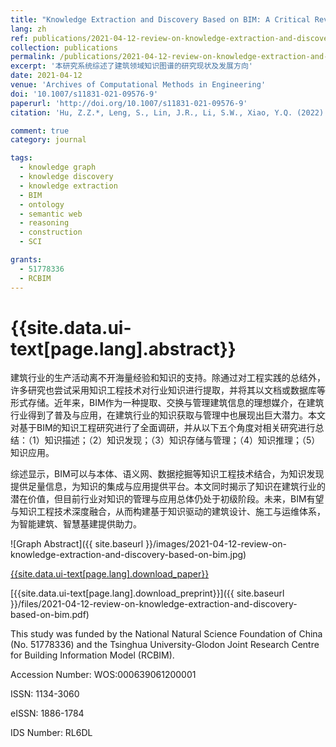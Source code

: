 ```yaml
---
title: "Knowledge Extraction and Discovery Based on BIM: A Critical Review and Future Directions"
lang: zh
ref: publications/2021-04-12-review-on-knowledge-extraction-and-discovery-based-on-bim
collection: publications
permalink: /publications/2021-04-12-review-on-knowledge-extraction-and-discovery-based-on-bim
excerpt: '本研究系统综述了建筑领域知识图谱的研究现状及发展方向'
date: 2021-04-12
venue: 'Archives of Computational Methods in Engineering'
doi: '10.1007/s11831-021-09576-9'
paperurl: 'http://doi.org/10.1007/s11831-021-09576-9'
citation: 'Hu, Z.Z.*, Leng, S., Lin, J.R., Li, S.W., Xiao, Y.Q. (2022). Knowledge Extraction and Discovery Based on BIM: A Critical Review and Future Directions. <i>Archives of Computational Methods in Engineering</i>, 29(1), 335-356. doi: 10.1007/s11831-021-09576-9'

comment: true
category: journal

tags: 
  - knowledge graph
  - knowledge discovery
  - knowledge extraction
  - BIM
  - ontology
  - semantic web
  - reasoning
  - construction
  - SCI

grants:
  - 51778336
  - RCBIM
---
```



{{site.data.ui-text[page.lang].abstract}}
====

建筑行业的生产活动离不开海量经验和知识的支持。除通过对工程实践的总结外，许多研究也尝试采用知识工程技术对行业知识进行提取，并将其以文档或数据库等形式存储。近年来，BIM作为一种提取、交换与管理建筑信息的理想媒介，在建筑行业得到了普及与应用，在建筑行业的知识获取与管理中也展现出巨大潜力。本文对基于BIM的知识工程研究进行了全面调研，并从以下五个角度对相关研究进行总结：（1）知识描述；（2）知识发现；（3）知识存储与管理；（4）知识推理；（5）知识应用。

综述显示，BIM可以与本体、语义网、数据挖掘等知识工程技术结合，为知识发现提供足量信息，为知识的集成与应用提供平台。本文同时揭示了知识在建筑行业的潜在价值，但目前行业对知识的管理与应用总体仍处于初级阶段。未来，BIM有望与知识工程技术深度融合，从而构建基于知识驱动的建筑设计、施工与运维体系，为智能建筑、智慧基建提供助力。

![Graph Abstract]({{ site.baseurl }}/images/2021-04-12-review-on-knowledge-extraction-and-discovery-based-on-bim.jpg)

[{{site.data.ui-text[page.lang].download_paper}}]({{page.paperurl}})

[{{site.data.ui-text[page.lang].download_preprint}}]({{ site.baseurl }}/files/2021-04-12-review-on-knowledge-extraction-and-discovery-based-on-bim.pdf)

This study was funded by the National Natural Science Foundation of China (No. 51778336) and the Tsinghua University-Glodon Joint Research Centre for Building Information Model (RCBIM).

Accession Number: WOS:000639061200001

ISSN: 1134-3060

eISSN: 1886-1784

IDS Number: RL6DL